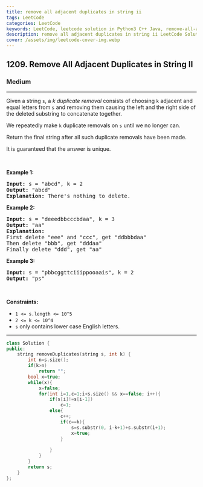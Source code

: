 ```yaml
---
title: remove all adjacent duplicates in string ii
tags: LeetCode
categories: LeetCode
keywords: LeetCode, leetcode solution in Python3 C++ Java, remove-all-adjacent-duplicates-in-string-ii solution
description: remove all adjacent duplicates in string ii LeetCode Solution Explained
cover: /assets/img/leetcode-cover-img.webp
---
```





<h2>1209. Remove All Adjacent Duplicates in String II</h2><h3>Medium</h3><hr><div><p>Given a string&nbsp;<code>s</code>, a <em>k</em>&nbsp;<em>duplicate removal</em>&nbsp;consists of choosing <code>k</code>&nbsp;adjacent and equal letters from&nbsp;<code>s</code> and removing&nbsp;them causing the left and the right side of the deleted substring to concatenate together.</p>

<p>We repeatedly make <code>k</code> duplicate removals on <code>s</code> until we no longer can.</p>

<p>Return the final string after all such duplicate removals have been made.</p>

<p>It is guaranteed that the answer is unique.</p>

<p>&nbsp;</p>
<p><strong>Example 1:</strong></p>

<pre><strong>Input:</strong> s = "abcd", k = 2
<strong>Output:</strong> "abcd"
<strong>Explanation: </strong>There's nothing to delete.</pre>

<p><strong>Example 2:</strong></p>

<pre><strong>Input:</strong> s = "deeedbbcccbdaa", k = 3
<strong>Output:</strong> "aa"
<strong>Explanation: 
</strong>First delete "eee" and "ccc", get "ddbbbdaa"
Then delete "bbb", get "dddaa"
Finally delete "ddd", get "aa"</pre>

<p><strong>Example 3:</strong></p>

<pre><strong>Input:</strong> s = "pbbcggttciiippooaais", k = 2
<strong>Output:</strong> "ps"
</pre>

<p>&nbsp;</p>
<p><strong>Constraints:</strong></p>

<ul>
	<li><code>1 &lt;= s.length &lt;= 10^5</code></li>
	<li><code>2 &lt;= k &lt;= 10^4</code></li>
	<li><code>s</code> only contains lower case English letters.</li>
</ul>
</div>

---




```cpp
class Solution {
public:
    string removeDuplicates(string s, int k) {
        int n=s.size();
        if(k>n)
            return "";
        bool x=true;
        while(x){
            x=false;
            for(int i=1,c=1;i<s.size() && x==false; i++){
                if(s[i]!=s[i-1])
                    c=1;
                else{
                    c++;
                    if(c==k){
                        s=s.substr(0, i-k+1)+s.substr(i+1);
                        x=true;
                    }
                        
                }
            }
        }
        return s;
    }
};
```
